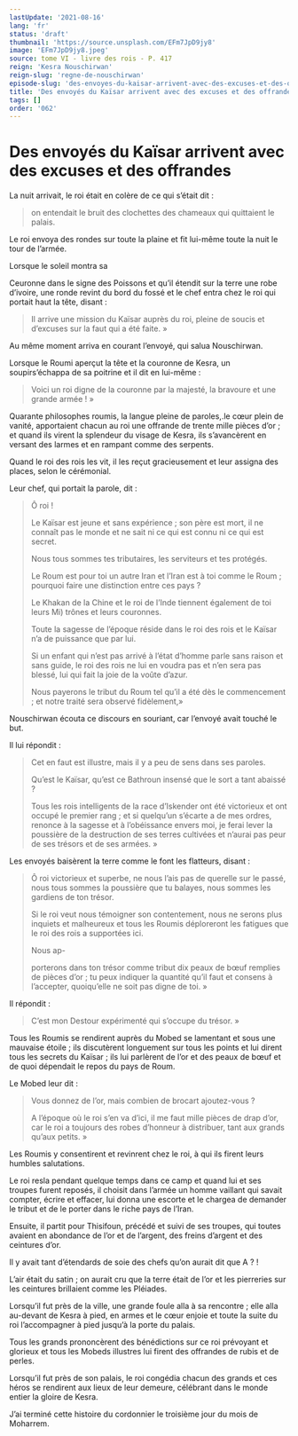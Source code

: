 ```yaml
---
lastUpdate: '2021-08-16'
lang: 'fr'
status: 'draft'
thumbnail: 'https://source.unsplash.com/EFm7JpD9jy8'
image: 'EFm7JpD9jy8.jpeg'
source: tome VI - livre des rois - P. 417
reign: 'Kesra Nouschirwan'
reign-slug: 'regne-de-nouschirwan'
episode-slug: 'des-envoyes-du-kaisar-arrivent-avec-des-excuses-et-des-offrandes'
title: 'Des envoyés du Kaïsar arrivent avec des excuses et des offrandes | Le Livre des Rois | Shâhnâmeh'
tags: []
order: '062'
---
```


<!-- LTeX: language=fr -->

# Des envoyés du Kaïsar arrivent avec des excuses et des offrandes

La nuit arrivait, le roi était en colère de ce qui s’était dit :

> on entendait le bruit des clochettes des chameaux qui quittaient le palais.

Le roi envoya des rondes sur toute la plaine et fit lui-même toute la nuit le tour de l’armée.

Lorsque le soleil montra sa

Ceuronne dans le signe des Poissons et qu’il étendit sur la terre une robe d’ivoire, une ronde revint du bord du fossé et le chef entra chez le roi qui portait haut la tête, disant :

> Il arrive une mission du Kaïsar auprès du roi, pleine de soucis et d’excuses sur la faut qui a été faite. »

Au même moment arriva en courant l’envoyé, qui salua Nouschirwan.

Lorsque le Roumi aperçut la tête et la couronne de Kesra, un soupirs’échappa de sa poitrine et il dit en lui-même :

> Voici un roi digne de la couronne par la majesté, la bravoure et une grande armée ! »

Quarante philosophes roumis, la langue pleine de paroles,.le cœur plein de vanité, apportaient chacun au roi une offrande de trente mille pièces d’or ; et quand ils virent la splendeur du visage de Kesra, ils s’avancèrent en versant des larmes et en rampant comme des serpents.

Quand le roi des rois les vit, il les reçut gracieusement et leur assigna des places, selon le cérémonial.

Leur chef, qui portait la parole, dit :

> Ô roi !
>
> Le Kaïsar est jeune et sans expérience ; son père est mort, il ne connaît pas le monde et ne sait ni ce qui est connu ni ce qui est secret.
>
> Nous tous sommes tes tributaires, les serviteurs et tes protégés.
>
> Le Roum est pour toi un autre Iran et l’Iran est à toi comme le Roum ; pourquoi faire une distinction entre ces pays ?
>
> Le Khakan de la Chine et le roi de l’Inde tiennent également de toi leurs Mi) trônes et leurs couronnes.
>
> Toute la sagesse de l’époque réside dans le roi des rois et le Kaïsar n’a de puissance que par lui.
>
> Si un enfant qui n’est pas arrivé à l’état d’homme parle sans raison et sans guide, le roi des rois ne lui en voudra pas et n’en sera pas blessé, lui qui fait la joie de la voûte d’azur.
>
> Nous payerons le tribut du Roum tel qu’il a été dès le commencement ; et notre traité sera observé fidèlement,»

Nouschirwan écouta ce discours en souriant, car l’envoyé avait touché le but.

Il lui répondit :

> Cet en faut est illustre, mais il y a peu de sens dans ses paroles.
>
> Qu’est le Kaïsar, qu’est ce Bathroun insensé que le sort a tant abaissé ?
>
> Tous les rois intelligents de la race d’Iskender ont été victorieux et ont occupé le premier rang ; et si quelqu’un s’écarte a de mes ordres, renonce à la sagesse et à l’obéissance envers moi, je ferai lever la poussière de la destruction de ses terres cultivées et n’aurai pas peur de ses trésors et de ses armées. »

Les envoyés baisèrent la terre comme le font les flatteurs, disant :

> Ô roi victorieux et superbe, ne nous l’ais pas de querelle sur le passé, nous tous sommes la poussière que tu balayes, nous sommes les gardiens de ton trésor.
>
> Si le roi veut nous témoigner son contentement, nous ne serons plus inquiets et malheureux et tous les Roumis déploreront les fatigues que le roi des rois a supportées ici.
>
> Nous ap-
>
> porterons dans ton trésor comme tribut dix peaux de bœuf remplies de pièces d’or ; tu peux indiquer la quantité qu’il faut et consens à l’accepter, quoiqu’elle ne soit pas digne de toi. »

Il répondit :

> C’est mon Destour expérimenté qui s’occupe du trésor. »

Tous les Roumis se rendirent auprès du Mobed se lamentant et sous une mauvaise étoile ; ils discutèrent longuement sur tous les points et lui dirent tous les secrets du Kaïsar ; ils lui parlèrent de l’or et des peaux de bœuf et de quoi dépendait le repos du pays de Roum.

Le Mobed leur dit :

> Vous donnez de l’or, mais combien de brocart ajoutez-vous ?
>
> A l’époque où le roi s’en va d’ici, il me faut mille pièces de drap d’or, car le roi a toujours des robes d’honneur à distribuer, tant aux grands qu’aux petits. »

Les Roumis y consentirent et revinrent chez le roi, à qui ils firent leurs humbles salutations.

Le roi resla pendant quelque temps dans ce camp et quand lui et ses troupes furent reposés, il choisit dans l’armée un homme vaillant qui savait compter, écrire et effacer, lui donna une escorte et le chargea de demander le tribut et de le porter dans le riche pays de l’Iran.

Ensuite, il partit pour Thisifoun, précédé et suivi de ses troupes, qui toutes avaient en abondance de l’or et de l’argent, des freins d’argent et des ceintures d’or.

Il y avait tant d’étendards de soie des chefs qu’on aurait dit que A ? !

L’air était du satin ; on aurait cru que la terre était de l’or et les pierreries sur les ceintures brillaient comme les Pléiades.

Lorsqu’il fut près de la ville, une grande foule alla à sa rencontre ; elle alla au-devant de Kesra à pied, en armes et le cœur enjoie et toute la suite du roi l’accompagner à pied jusqu’à la porte du palais.

Tous les grands prononcèrent des bénédictions sur ce roi prévoyant et glorieux et tous les Mobeds illustres lui firent des offrandes de rubis et de perles.

Lorsqu’il fut près de son palais, le roi congédia chacun des grands et ces héros se rendirent aux lieux de leur demeure, célébrant dans le monde entier la gloire de Kesra.

J’ai terminé cette histoire du cordonnier le troisième jour du mois de Moharrem.
